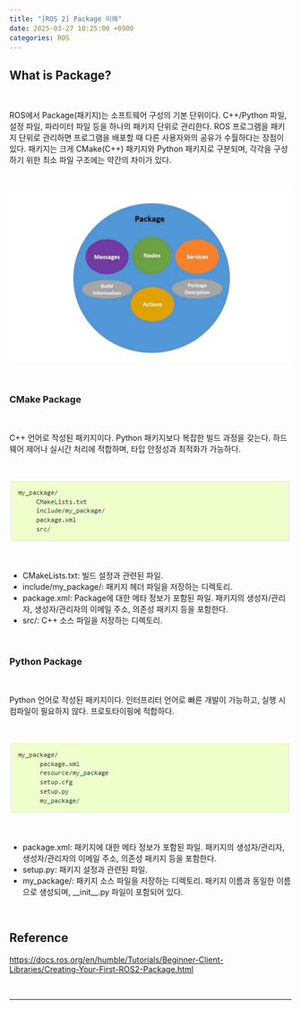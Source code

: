 ```yaml
---
title: "[ROS 2] Package 이해"
date: 2025-03-27 10:25:00 +0900
categories: ROS
---
```


## What is Package?

<br>

ROS에서 Package(패키지)는 소프트웨어 구성의 기본 단위이다. C++/Python 파일, 설정 파일, 파라미터 파일 등을 하나의 패키지 단위로 관리한다. ROS 프로그램을 패키지 단위로 관리하면 프로그램을 배포할 때 다른 사용자와의 공유가 수월하다는 장점이 있다. 패키지는 크게 CMake(C++) 패키지와 Python 패키지로 구분되며, 각각을 구성하기 위한 최소 파일 구조에는 약간의 차이가 있다.

<br>

![Package](/assets/img/2025-03-28/package.png)

<br>

### CMake Package

<br>

C++ 언어로 작성된 패키지이다. Python 패키지보다 복잡한 빌드 과정을 갖는다. 하드웨어 제어나 실시간 처리에 적합하며, 타입 안정성과 최적화가 가능하다.

<br>

![Cmake Package](/assets/img/2025-03-28/my-package-cmake.png)

<br>

* CMakeLists.txt: 빌드 설정과 관련된 파일.
* include/my_package/: 패키지 헤더 파일을 저장하는 디렉토리.
* package.xml: Package에 대한 메타 정보가 포함된 파일. 패키지의 생성자/관리자, 생성자/관리자의 이메일 주소, 의존성 패키지 등을 포함한다.
* src/: C++ 소스 파일을 저장하는 디렉토리.

<br>

### Python Package

<br>

Python 언어로 작성된 패키지이다. 인터프리터 언어로 빠른 개발이 가능하고, 실행 시 컴파일이 필요하지 않다. 프로토타이핑에 적합하다.

<br>

![Python Package](/assets/img/2025-03-28/my-package-python.png)

<br>

* package.xml: 패키지에 대한 메타 정보가 포함된 파일. 패키지의 생성자/관리자, 생성자/관리자의 이메일 주소, 의존성 패키지 등을 포함한다.
* setup.py: 패키지 설정과 관련된 파일.
* my_package/: 패키지 소스 파일을 저장하는 디렉토리. 패키지 이름과 동일한 이름으로 생성되며, \_\_init\_\_.py 파일이 포함되어 있다.

<br>

## Reference

https://docs.ros.org/en/humble/Tutorials/Beginner-Client-Libraries/Creating-Your-First-ROS2-Package.html

&nbsp;

---